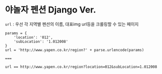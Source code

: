 # 야놀자 펜션 Django Ver.

`url` : 우선 각 지역별 펜션의 이름, 대표img url등을 크롤링할 수 있는 페이지

```
params = {
    'location': '012',
    'subLocation': '1.012008'
}
url = 'http://www.yapen.co.kr/region?' + parse.urlencode(params)

===

url == http://www.yapen.co.kr/region?location=012&subLocation=1.012008
```

